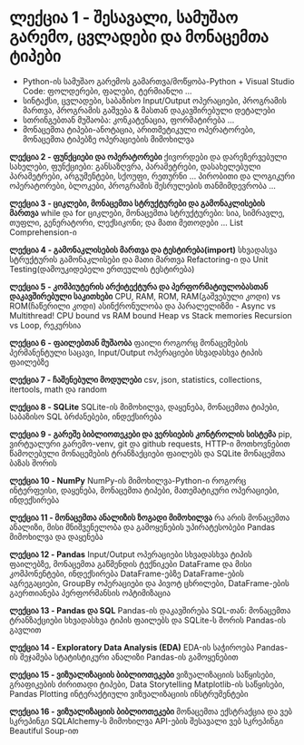 # **ლექცია 1 - შესავალი, სამუშაო გარემო, ცვლადები და მონაცემთა ტიპები**
- Python-ის სამუშაო გარემოს გამართვა/მოწყობა-Python + Visual Studio Code: ფოლდერები, ფალები, ტერმიანლი ...
- სინტაქსი, ცვლადები, საბაზისო Input/Output ოპერაციები, პროგრამის მართვა, პროგრამის გაშვება & მასთან დაკავშირებული დეტალები
- სთრინგებთან მუშაობა: კონკატენაცია, ფორმატირება ...
- მონაცემთა ტიპები-ანოტაცია, არითმეტიკული ოპერატორები, მონაცემთა ტიპებზე ოპერაციების მიმოხილვა

**ლექცია 2 - ფუნქციები და ოპერატორები**
ქივორდები და დარეზერვებული სახელები, ფუნქციები: განსაზღვრა, პარამეტრები, დასახელებული პარამეტრები, არგუმენტები, სქოუფი, რეთურნი ...
პირობითი და ლოგიკური ოპერატორები, ბლოკები, პროგრამის შესრულების თანმიმდევრობა ... 

**ლექცია 3 - ციკლები, მონაცემთა სტრუქტურები და გამონაკლისების მართვა**
while და for ციკლები, მონაცემთა სტრუქტურები: სია, სიმრავლე, თუფლი, გენერატორი, ლექსიკონი; და მათი მეთოდები ...
List Comprehension-ი

**ლექცია 4 - გამონაკლისების მართვა და ტესტირება(import)**
სხვადასვა სტრუქტურის გამონაკლისები და მათი მართვა
Refactoring-ი და Unit Testing(დამოუკიდებელი ერთეულის ტესტირება)

**ლექცია 5 - კომპიუტერის არქიტექტურა და პერფორმატიულობასთან დაკავშირებული საკითხები**
CPU, RAM, ROM, RAM(გაშვებული კოდი) vs ROM(ჩაწერილი კოდი)
ასინქრონულობა და პარალელიზმი - Async vs Multithread!
CPU bound vs RAM bound 
Heap vs Stack memories
Recursion vs Loop, რეკურსია

**ლექცია 6 - ფაილებთან მუშაობა**
ფაილი როგორც მონაცემების პერმანენტული საცავი, Input/Output ოპერაციები სხვადასხვა ტიპის ფაილებზე

**ლექცია 7 - ჩაშენებული მოდულები**
csv, json, statistics, collections, itertools, math და random

**ლექცია 8 - SQLite**
SQLite-ის მიმოხილვა, დაყენება, მონაცემთა ტიპები, საბაზისო SQL ბრძანებები, ინდექსირება

**ლექცია 9 - გარეშე ბიბლიოთეკები და ვერსიების კონტროლის სისტემა**
pip, ვირტუალური გარემო-venv, git და github
requests, HTTP-ი მოთხოვნებით წამოღებული მონაცემების ტრანზაქციები ფაილებს და SQLite მონაცემთა ბაზას შორის


**ლექცია 10 - NumPy**
NumPy-ის მიმოხილვა-Python-ი როგორც ინტერფეისი, დაყენება, მონაცემთა ტიპები, მათემატიკური ოპერაციები, ინდექსირება

**ლექცია 11 - მონაცემთა ანალიზის ზოგადი მიმოხილვა**
რა არის მონაცემთა ანალიზი, მისი მნიშვენელობა და გამოყენების უპირატესობები
Pandas მიმოხილვა და დაყენება

**ლექცია 12 - Pandas**
Input/Output ოპერაციები სხვადასხვა ტიპის ფაილებზე, მონაცემთა გაწმენდის ტექნიკები
DataFrame და მისი კომპონენტები, ინდექსირება DataFrame-ებზე 
DataFrame-ების აგრეგაციები, GroupBy ოპერაციები და პივოტ ცხრილები, DataFrame-ების გაერთიანება 
პერფორმანსის ოპტიმიზაცია 

**ლექცია 13 - Pandas და SQL** 
Pandas-ის დაკავშირება SQL-თან:
მონაცემთა ტრანზაქციები სხვადასხვა ტიპის ფაილებს და SQLite-ს შორის Pandas-ის გავლით

**ლექცია 14 - Exploratory Data Analysis (EDA)** 
EDA-ის საჭიროება 
Pandas-ის შეჯამება 
სტატისტიკური ანალიზი Pandas-ის გამოყენებით 

**ლექცია 15 - ვიზუალიზაციის ბიბლიოთეკები**
ვიზუალიზაციის საწყისები, გრაფიკების ძირითადი ტიპები, Data Storytelling 
Matplotlib-ის საწყისები, Pandas Plotting 
ინტერაქტიული ვიზუალიზაციის ინსტრუმენტები 

**ლექცია 16 - ვიზუალიზაციის ბიბლიოთეკები**
მონაცემთა ექსტრაქცია და ვებ სკრეპინგი
SQLAlchemy-ს მიმოხილვა
API-ების შესავალი
ვებ სკრეპინგი Beautiful Soup-ით







